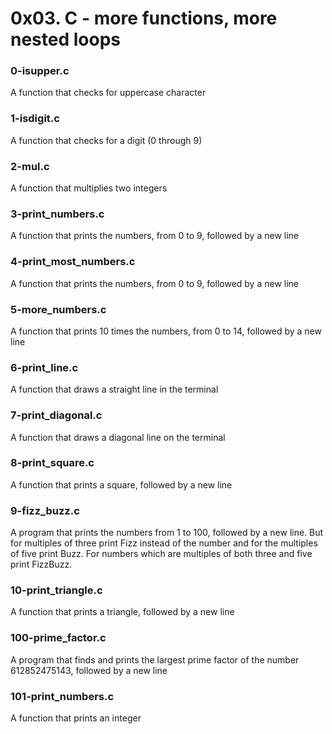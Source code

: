 # 0x03. C - more functions, more nested loops
### 0-isupper.c
A function that checks for uppercase character
### 1-isdigit.c
A function that checks for a digit (0 through 9)
### 2-mul.c
A function that multiplies two integers
### 3-print_numbers.c
A function that prints the numbers, from 0 to 9, followed by a new line
### 4-print_most_numbers.c
A function that prints the numbers, from 0 to 9, followed by a new line
### 5-more_numbers.c
A function that prints 10 times the numbers, from 0 to 14, followed by a new line
### 6-print_line.c
A function that draws a straight line in the terminal
### 7-print_diagonal.c
A function that draws a diagonal line on the terminal
### 8-print_square.c
A function that prints a square, followed by a new line
### 9-fizz_buzz.c
A program that prints the numbers from 1 to 100, followed by a new line. But for multiples of three print Fizz instead of the number and for the multiples of five print Buzz. For numbers which are multiples of both three and five print FizzBuzz.
### 10-print_triangle.c
A function that prints a triangle, followed by a new line
### 100-prime_factor.c
A program that finds and prints the largest prime factor of the number 612852475143, followed by a new line
### 101-print_numbers.c
A function that prints an integer
